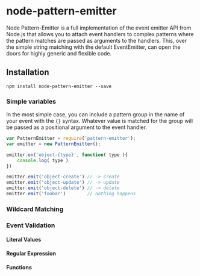 node-pattern-emitter
====================

Node Pattern-Emitter is a full implementation of the event emitter API from Node.js that allows you to attach event handlers to complex patterns where the pattern matches are passed as arguments to the handlers. This, over the simple string matching with the default EventEmitter, can open the doors for highly generic and flexible code.


## Installation
```
npm install node-pattern-emitter --save
```

### Simple variables

In the most simple case, you can include a pattern group in the name of your event with the `{}` syntax. Whatever value is matched for the group will be passed as a positional argument to the event handler.

```js
var PatternEmitter = require('pattern-emitter');
var emitter = new PatternEmitter();

emitter.on('object-{type}', function( type ){
	console.log( type )
})

emitter.emit('object-create') // -> create
emitter.emit('object-update') // -> update
emitter.emit('object-delete') // -> delete
emitter.emit('foobar')        // nothing happens
```

### Wildcard Matching

### Event Validation

#### Literal Values

#### Regular Expression

#### Functions
